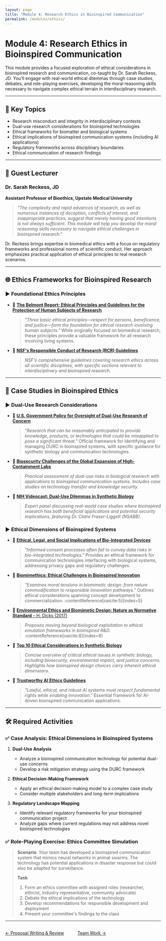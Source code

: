 ```yaml
---
layout: page
title: "Module 4: Research Ethics in Bioinspired Communication"
permalink: /modules/ethics/
---
```


# Module 4: Research Ethics in Bioinspired Communication  

This module provides a focused exploration of ethical considerations in bioinspired research and communication, co-taught by Dr. Sarah Reckess, JD. You'll engage with real-world ethical dilemmas through case studies, debates, and role-playing exercises, developing the moral reasoning skills necessary to navigate complex ethical terrain in interdisciplinary research.

---

## 📌 Key Topics

- Research misconduct and integrity in interdisciplinary contexts  
- Dual-use research considerations for bioinspired technologies  
- Ethical frameworks for biomatter and biological systems  
- Ethical implications of bioinspired communication systems (including AI applications)  
- Regulatory frameworks across disciplinary boundaries  
- Ethical communication of research findings  

---

## 👥 Guest Lecturer

### Dr. Sarah Reckess, JD
**Assistant Professor of Bioethics, Upstate Medical University**

> *"The complexity and rapid advances of research, as well as numerous instances of deception, conflicts of interest, and inappropriate practices, suggest that merely having good intentions is not always sufficient. This module will help you develop the moral reasoning skills necessary to navigate ethical challenges in bioinspired research."*

Dr. Reckess brings expertise in biomedical ethics with a focus on regulatory frameworks and professional norms of scientific conduct. Her approach emphasizes practical application of ethical principles to real research scenarios.

---

## 🌐 Ethics Frameworks for Bioinspired Research

### ▶️ Foundational Ethics Principles

- 📄 [**The Belmont Report: Ethical Principles and Guidelines for the Protection of Human Subjects of Research**](https://www.hhs.gov/ohrp/regulations-and-policy/belmont-report/read-the-belmont-report/index.html)
  > *"Three basic ethical principles—respect for persons, beneficence, and justice—form the foundation for ethical research involving human subjects."* While originally focused on biomedical research, these principles provide a valuable framework for all research involving living systems.

- 📄 [**NSF's Responsible Conduct of Research (RCR) Guidelines**](https://www.nsf.gov/bfa/dias/policy/rcr.jsp)
  > *NSF's comprehensive guidelines covering research ethics across all scientific disciplines, with specific sections relevant to interdisciplinary and bioinspired research.*

---

## 🔬 Case Studies in Bioinspired Ethics

### ▶️ Dual-Use Research Considerations

- 📄 [**U.S. Government Policy for Oversight of Dual-Use Research of Concern**](https://aspr.hhs.gov/S3/Pages/Dual-Use-Research-of-Concern-Oversight-Policy-Framework.aspx)
  > *"Research that can be reasonably anticipated to provide knowledge, products, or technologies that could be misapplied to pose a significant threat."* Official framework for identifying and managing DURC in bioinspired systems, with specific guidance for synthetic biology and communication technologies.

- 📄 [**Biosecurity Challenges of the Global Expansion of High-Containment Labs**](https://nap.nationalacademies.org/catalog/11330/biosecurity-challenges-of-the-global-expansion-of-high-containment-biological)
  > *Practical assessment of dual-use risks in biological research with applications to bioinspired communication systems. Includes case studies on technology transfer and knowledge security.*

- 🎥 [**NIH Videocast: Dual-Use Dilemmas in Synthetic Biology**](https://videocast.nih.gov/watch=5990)
  > *Expert panel discussing real-world case studies where bioinspired research has both beneficial applications and potential security implications, featuring Dr. Claire Fraser-Liggett (NSABB).*

### ▶️ Ethical Dimensions of Bioinspired Systems

- 📄 [**Ethical, Legal, and Social Implications of Bio-Integrated Devices**](https://www.cell.com/device/fulltext/S2666-9986(25)00154-1)
  > *"Informed consent processes often fail to convey data risks in bio-integrated technologies."* Provides an ethical framework for communication technologies interfacing with biological systems, addressing privacy gaps and regulatory challenges.

- 📄 [**Biomimethics: Ethical Challenges in Bioinspired Innovation**](https://doi.org/10.1088/1748-3190/ace7a2)
  > *"Examines moral tensions in biomimetic design: from nature commodification to responsible innovation pathways."* Outlines ethical considerations spanning concept development to commercialization. :contentReference[oaicite:5]{index=5}

- 📄 [**Environmental Ethics and Biomimetic Design: Nature as Normative Standard** – H. Dicks (2017)](*)
  > *Proposes moving beyond biological exploitation to ethical emulation frameworks in bioinspired R&D.*  
:contentReference[oaicite:8]{index=8}

- 🎥 [**Top 10 Ethical Considerations in Synthetic Biology**](https://www.youtube.com/watch?v=Yor2vPFPnfQ)
  > *Concise overview of critical ethical issues in synthetic biology, including biosecurity, environmental impact, and justice concerns. Highlights how bioinspired design choices carry inherent ethical dimensions.*

- 📄 [**Trustworthy AI Ethics Guidelines**](https://digital-strategy.ec.europa.eu/en/library/ethics-guidelines-trustworthy-ai)
  > *"Lawful, ethical, and robust AI systems must respect fundamental rights while enabling innovation."* Essential framework for AI-driven bioinspired communication applications.

---

## 🛠️ Required Activities

### ✅ Case Analysis: Ethical Dimensions in Bioinspired Systems

1. **Dual-Use Analysis**
   - Analyze a bioinspired communication technology for potential dual-use concerns
   - Develop a risk mitigation strategy using the DURC framework

2. **Ethical Decision-Making Framework**
   - Apply an ethical decision-making model to a complex case study
   - Consider multiple stakeholders and long-term implications

3. **Regulatory Landscape Mapping**
   - Identify relevant regulatory frameworks for your bioinspired communication project
   - Analyze gaps where current regulations may not address novel bioinspired technologies

### ✅ Role-Playing Exercise: Ethics Committee Simulation

> **Scenario**: Your team has developed a bioinspired communication system that mimics neural networks in animal swarms. The technology has potential applications in disaster response but could also be adapted for surveillance.
> 
> **Task**:
> 1. Form an ethics committee with assigned roles (researcher, ethicist, industry representative, community advocate)
> 2. Debate the ethical implications of the technology
> 3. Develop recommendations for responsible development and deployment
> 4. Present your committee's findings to the class

---

<div style="margin-top: 30px;">
  <a href="../proposal/" class="btn" style="margin-right: 40px;">← Proposal Writing & Review</a>
  <a href="../foundation/" class="btn" style="margin-right: 40px;">Team Work →</a>
</div>
